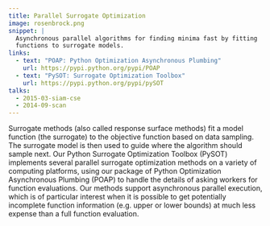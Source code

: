 ```yaml
---
title: Parallel Surrogate Optimization
image: rosenbrock.png
snippet: |
  Asynchronous parallel algorithms for finding minima fast by fitting
  functions to surrogate models.
links:
  - text: "POAP: Python Optimization Asynchronous Plumbing"
    url: https://pypi.python.org/pypi/POAP
  - text: "PySOT: Surrogate Optimization Toolbox"
    url: https://pypi.python.org/pypi/pySOT
talks:
  - 2015-03-siam-cse
  - 2014-09-scan
---
```


Surrogate methods (also called response surface methods) fit a model
function (the surrogate) to the objective function based on data
sampling.  The surrogate model is then used to guide where the algorithm
should sample next.  Our Python Surrogate Optimization Toolbox (PySOT)
implements several parallel surrogate optimization methods on a variety
of computing platforms, using our package of Python Optimization
Asynchronous Plumbing (POAP) to handle the details of asking workers
for function evaluations.  Our methods support asynchronous parallel
execution, which is of particular interest when it is possible to get
potentially incomplete function information (e.g. upper or lower bounds)
at much less expense than a full function evaluation.
